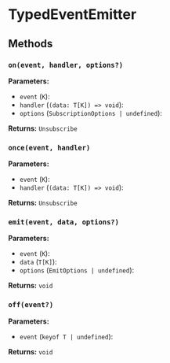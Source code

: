 # TypedEventEmitter

## Methods

### `on(event, handler, options?)`

**Parameters:**

- `event` (`K`): 
- `handler` (`(data: T[K]) => void`): 
- `options` (`SubscriptionOptions | undefined`): 

**Returns:** `Unsubscribe`

### `once(event, handler)`

**Parameters:**

- `event` (`K`): 
- `handler` (`(data: T[K]) => void`): 

**Returns:** `Unsubscribe`

### `emit(event, data, options?)`

**Parameters:**

- `event` (`K`): 
- `data` (`T[K]`): 
- `options` (`EmitOptions | undefined`): 

**Returns:** `void`

### `off(event?)`

**Parameters:**

- `event` (`keyof T | undefined`): 

**Returns:** `void`


